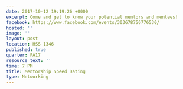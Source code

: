 ```yaml
---
date: 2017-10-12 19:19:26 +0000
excerpt: Come and get to know your potential mentors and mentees!
facebook: https://www.facebook.com/events/303678756776530/
hosted: ''
image: ''
layout: post
location: HSS 1346
published: true
quarter: FA17
resource_text: ''
time: 7 PM
title: Mentorship Speed Dating
type: Networking
---
```

